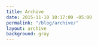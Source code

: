 ```yaml
---
title: Archive
date: 2015-11-10 10:17:00 -05:00
permalink: "/blog/archive/"
layout: archive
background: gray
---
```



